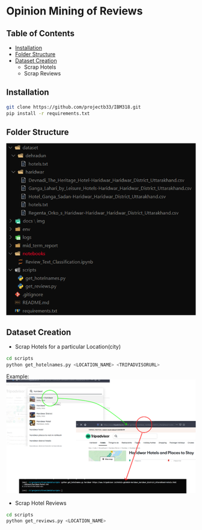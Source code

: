 # Opinion Mining of Reviews

## Table of Contents

* [Installation](#installation)
* [Folder Structure](#folder-structure)
* [Dataset Creation](#dataset-creation)
  * Scrap Hotels
  * Scrap Reviews

## Installation

```bash
git clone https://github.com/projectb33/IBM318.git
pip install -r requirements.txt
```

## Folder Structure

<center>

![img](docs/img/folder_str.png)

</center>

## Dataset Creation

* Scrap Hotels for a particular Location(city)

```bash
cd scripts
python get_hotelnames.py <LOCATION_NAME> <TRIPADVISORURL>
``` 

Example:
![img](docs/img/get_hotels1.png)

* Scrap Hotel Reviews

```bash
cd scripts
python get_reviews.py <LOCATION_NAME>
```
